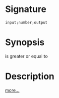 # Signature
```vikid-signature
input;number;output
```

# Synopsis
is greater or equal to

# Description

[more...](https://en.wikipedia.org/wiki/Inequality_(mathematics))
